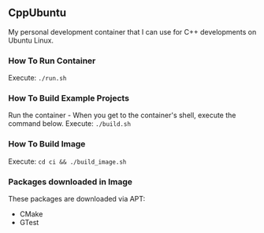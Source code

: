 ## CppUbuntu

My personal development container that I can use for C++ developments on Ubuntu Linux.

### How To Run Container
Execute:
`./run.sh`

### How To Build Example Projects
Run the container - When you get to the container's shell, execute the command below.
Execute:
`./build.sh`

### How To Build Image
Execute:
`cd ci && ./build_image.sh`

### Packages downloaded in Image
These packages are downloaded via APT:
- CMake
- GTest
